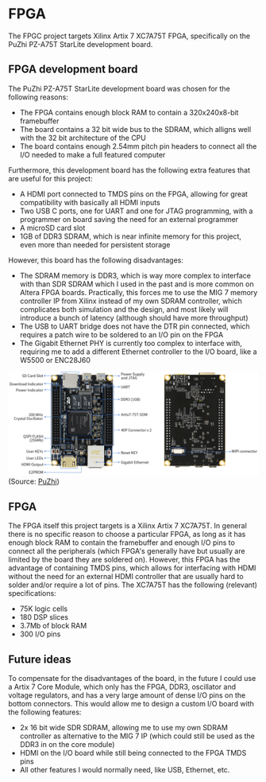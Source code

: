 # FPGA

The FPGC project targets Xilinx Artix 7 XC7A75T FPGA, specifically on the PuZhi PZ-A75T StarLite development board.

## FPGA development board

The PuZhi PZ-A75T StarLite development board was chosen for the following reasons:

- The FPGA contains enough block RAM to contain a 320x240x8-bit framebuffer
- The board contains a 32 bit wide bus to the SDRAM, which alligns well with the 32 bit architecture of the CPU
- The board contains enough 2.54mm pitch pin headers to connect all the I/O needed to make a full featured computer

Furthermore, this development board has the following extra features that are useful for this project:

- A HDMI port connected to TMDS pins on the FPGA, allowing for great compatibility with basically all HDMI inputs
- Two USB C ports, one for UART and one for JTAG programming, with a programmer on board saving the need for an external programmer
- A microSD card slot
- 1GB of DDR3 SDRAM, which is near infinite memory for this project, even more than needed for persistent storage

However, this board has the following disadvantages:

- The SDRAM memory is DDR3, which is way more complex to interface with than SDR SDRAM which I used in the past and is more common on Altera FPGA boards. Practically, this forces me to use the MIG 7 memory controller IP from Xilinx instead of my own SDRAM controller, which complicates both simulation and the design, and most likely will introduce a bunch of latency (although should have more throughput)
- The USB to UART bridge does not have the DTR pin connected, which requires a patch wire to be soldered to an I/O pin on the FPGA
- The Gigabit Ethernet PHY is currently too complex to interface with, requiring me to add a different Ethernet controller to the I/O board, like a W5500 or ENC28J60

![StarLite Development board](../images/starlite.png)
(Source: [PuZhi](https://www.puzhi.com/en/detail/433.html))

## FPGA

The FPGA itself this project targets is a Xilinx Artix 7 XC7A75T. In general there is no specific reason to choose a particular FPGA, as long as it has enough block RAM to contain the framebuffer and enough I/O pins to connect all the peripherals (which FPGA's generally have but usually are limited by the board they are soldered on). However, this FPGA has the advantage of containing TMDS pins, which allows for interfacing with HDMI without the need for an external HDMI controller that are usually hard to solder and/or require a lot of pins. The XC7A75T has the following (relevant) specifications:

- 75K logic cells
- 180 DSP slices
- 3.7Mb of block RAM
- 300 I/O pins

## Future ideas

To compensate for the disadvantages of the board, in the future I could use a Artix 7 Core Module, which only has the FPGA, DDR3, oscillator and voltage regulators, and has a very large amount of dense I/O pins on the bottom connectors. This would allow me to design a custom I/O board with the following features:

- 2x 16 bit wide SDR SDRAM, allowing me to use my own SDRAM controller as alternative to the MIG 7 IP (which could still be used as the DDR3 in on the core module)
- HDMI on the I/O board while still being connected to the FPGA TMDS pins
- All other features I would normally need, like USB, Ethernet, etc.
